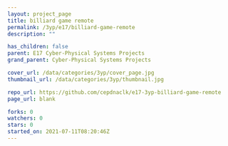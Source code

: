 ```yaml
---
layout: project_page
title: billiard game remote
permalink: /3yp/e17/billiard-game-remote
description: ""

has_children: false
parent: E17 Cyber-Physical Systems Projects
grand_parent: Cyber-Physical Systems Projects

cover_url: /data/categories/3yp/cover_page.jpg
thumbnail_url: /data/categories/3yp/thumbnail.jpg

repo_url: https://github.com/cepdnaclk/e17-3yp-billiard-game-remote
page_url: blank

forks: 0
watchers: 0
stars: 0
started_on: 2021-07-11T08:20:46Z
---
```



